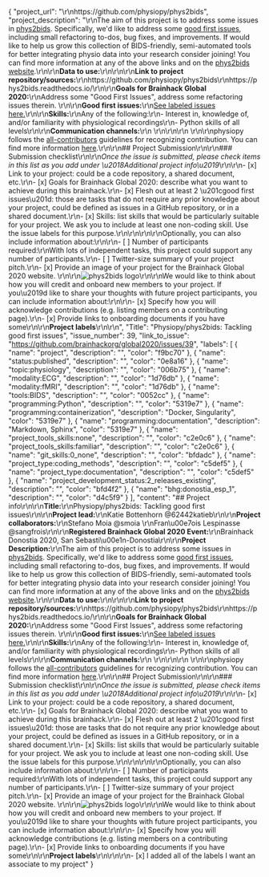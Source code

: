 {
  "project_url": "\r\nhttps://github.com/physiopy/phys2bids",
  "project_description": "\r\nThe aim of this project is to address some issues in [phys2bids](https://github.com/physiopy/phys2bids/). Specifically, we'd like to address some [good first issues](https://github.com/physiopy/phys2bids/labels/Good%20first%20issue), including small refactoring to-dos, bug fixes, and improvements. If would like to help us grow this collection of BIDS-friendly, semi-automated tools for better integrating physio data into your research consider joining! You can find more information at any of the above links and on the [phys2bids website](https://phys2bids.readthedocs.io/).\r\n\r\n**Data to use:**\r\n<!-- If your project uses data, add a short description of the data and a link to its source. -->\r\n\r\n**Link to project repository/sources:**\r\nhttps://github.com/physiopy/phys2bids\r\nhttps://phys2bids.readthedocs.io/\r\n\r\n**Goals for Brainhack Global 2020:**\r\nAddress some \"Good First Issues\", address some refactoring issues therein. \r\n\r\n**Good first issues:**\r\n[See labeled issues here.](https://github.com/physiopy/phys2bids/issues?q=is%3Aissue+is%3Aopen+label%3A%22Good+first+issue%22)\r\n\r\n**Skills:**\r\nAny of the following:\r\n- Interest in, knowledge of, and/or familiarity with physiological recordings\r\n- Python skills of all levels\r\n\r\n**Communication channels:**\r\n<!-- Mattermost: [~bhd-physopy] (https://us02web.zoom.us/j/83492568671https://mattermost.brainhack.org/brainhack/channels/physiopy)--> \r\n\r\n\r\n<!-- [ ] Video channel: https://meet.jit.si/phys2bid s --> \r\n\r\nphysiopy follows the [all-contributors](https://allcontributors.org/docs/en/specification) guidelines for recognizing contribution. You can find more information [here](https://phys2bids.readthedocs.io/en/latest/contributorfile.html).\r\n\r\n## Project Submission\r\n\r\n### Submission checklist\r\n\r\n*Once the issue is submitted, please check items in this list as you add under \u2018Additional project info\u2019*\r\n\r\n- [x] Link to your project: could be a code repository, a shared document, etc.\r\n- [x] Goals for Brainhack Global 2020: describe what you want to achieve during this brainhack.\r\n- [x] Flesh out at least 2 \u201cgood first issues\u201d: those are tasks that do not require any prior knowledge about your project, could be defined as issues in a GitHub repository, or in a shared document.\r\n- [x] Skills: list skills that would be particularly suitable for your project. We ask you to include at least one non-coding skill. Use the issue labels for this purpose.\r\n<!--- [x] Chat channel: A link to a chat channel that will be used during the Brainhack Global 2020 event. This can be an existing channel or a new one. We recommend using the [Brainhack space on Mattermost](https://mattermost.brainhack.org/).-->\r\n<!-- [ ] Video channel: A link to a video channel that will be used during the Brainhack Global 2020 Brainhack. This can be an existing channel or a new one. For instance a [Jitsi meet room](https://meet.jit.si/). **Please, do not make the video channel public in here**: post a message in your chat channel and pin it so that it remains private, you do not get undesired content, and contributors can still have access to it..-->\r\n\r\nOptionally, you can also include information about:\r\n\r\n- [ ] Number of participants required:\r\nWith lots of independent tasks, this project could support any number of participants.\r\n- [ ] Twitter-size summary of your project pitch.\r\n- [x] Provide an image of your project for the Brainhack Global 2020 website. \r\n<!-- You can put an image anywhere in this issue and it will be used to build your project page on the website. -->\r\n![phys2bids logo](https://raw.githubusercontent.com/physiopy/phys2bids/master/docs/_static/physiopy_logo_1280x640.png)\r\n\r\nWe would like to think about how you will credit and onboard new members to your project. If you\u2019d like to share your thoughts with future project participants, you can include information about:\r\n\r\n- [x] Specify how you will acknowledge contributions (e.g. listing members on a contributing page).\r\n- [x] Provide links to onboarding documents if you have some\r\n\r\n**Project labels**\r\n<!-- Please prepend a hashtag (#) to all of the labels that fit your project, then tick the box below to state you did so (either by adding an 'x' between square brackets or by ticking it after submission). Please make sure that you stick by the labels listed for each topic below, rather than adding any new one, for further actions to work properly on the issue labels.\r\n\r\n- Type of project:\r\n#coding_methods, data_management, #documentation, method_development,\r\npipeline_development, tutorial_recording, visualization\r\n\r\n- Project development status:\r\n0_concept_no_content, 1_basic structure, #2_releases_existing\r\n\r\n- Topic of the projet:\r\nBayesian_approaches, causality, connectome, data_visualisation, deep_learning,\r\ndiffusion, diversity_inclusivity_equality, EEG_EventRelatedResponseModelling,\r\nEEG_source_modelling, Granger_causality, hypothesis_testing, ICA, information_theory,\r\nmachine_learning, MR_methodologies, neural_decoding, neural_encoding, neural_networks,\r\nPCA, #physiology, reinforcement_learning, reproducible_scientific_methods, single_neuron_models,\r\nstatistical_modelling, systems_neuroscience, tractography\r\n\r\n- Tools used in the project:\r\nAFNI, ANTs, #BIDS, Brainstorm, CPAC, Datalad, DIPY, FieldTrip, fMRIPrep, Freesurfer,\r\nFSL, Jupyter, MNE, MRtrix, Nipype, NWB, SPM\r\n\r\n- Tools skill level required to enter the project (more than one possible):\r\ncomfortable, expert, #familiar, #no_skills_required\r\n\r\n- Programming language used in the project:\r\nno_programming_involved, C++, #containerization, documentation, Java, Julia, Matlab,\r\n#Python, R, shell_scripting, Unix_command_line, Web, workflows\r\n\r\n- Modalities involved in the project (if any):\r\nbehavioral, DWI, #ECG, ECOG, EEG, eye_tracking, #fMRI, fNIRS, MEG, MRI, PET, TDCS, TMS\r\n\r\n- Git skills reuired to enter the project (more than one possible):\r\n#0_no_git_skills, 1_commit_push, 2_branches_PRs, 3_continuous_integration\r\n-->\r\n",
  "Title": "Physiopy/phys2bids: Tackling good first issues",
  "issue_number": 39,
  "link_to_issue": "https://github.com/brainhackorg/global2020/issues/39",
  "labels": [
    {
      "name": "project",
      "description": "",
      "color": "f9bc70"
    },
    {
      "name": "status:published",
      "description": "",
      "color": "0e8a16"
    },
    {
      "name": "topic:physiology",
      "description": "",
      "color": "006b75"
    },
    {
      "name": "modality:ECG",
      "description": "",
      "color": "1d76db"
    },
    {
      "name": "modality:fMRI",
      "description": "",
      "color": "1d76db"
    },
    {
      "name": "tools:BIDS",
      "description": "",
      "color": "0052cc"
    },
    {
      "name": "programming:Python",
      "description": "",
      "color": "5319e7"
    },
    {
      "name": "programming:containerization",
      "description": "Docker, Singularity",
      "color": "5319e7"
    },
    {
      "name": "programming:documentation",
      "description": "Markdown, Sphinx",
      "color": "5319e7"
    },
    {
      "name": "project_tools_skills:none",
      "description": "",
      "color": "c2e0c6"
    },
    {
      "name": "project_tools_skills:familiar",
      "description": "",
      "color": "c2e0c6"
    },
    {
      "name": "git_skills:0_none",
      "description": "",
      "color": "bfdadc"
    },
    {
      "name": "project_type:coding_methods",
      "description": "",
      "color": "c5def5"
    },
    {
      "name": "project_type:documentation",
      "description": "",
      "color": "c5def5"
    },
    {
      "name": "project_development_status:2_releases_existing",
      "description": "",
      "color": "bfd4f2"
    },
    {
      "name": "bhg:donostia_esp_1",
      "description": "",
      "color": "d4c5f9"
    }
  ],
  "content": "## Project info\r\n\r\n**Title:**\r\nPhysiopy/phys2bids: Tackling good first issues\r\n\r\n**Project lead:**\r\nKatie Bottenhorn @62442katieb\r\n\r\n**Project collaborators:**\r\nStefano Moia @smoia \r\nFran\u00e7ois Lespinasse @sangfrois\r\n\r\n**Registered Brainhack Global 2020 Event:**\r\nBrainhack Donostia 2020, San Sebasti\u00e1n-Donostia\r\n\r\n**Project Description:**\r\nThe aim of this project is to address some issues in [phys2bids](https://github.com/physiopy/phys2bids/). Specifically, we'd like to address some [good first issues](https://github.com/physiopy/phys2bids/labels/Good%20first%20issue), including small refactoring to-dos, bug fixes, and improvements. If would like to help us grow this collection of BIDS-friendly, semi-automated tools for better integrating physio data into your research consider joining! You can find more information at any of the above links and on the [phys2bids website](https://phys2bids.readthedocs.io/).\r\n\r\n**Data to use:**\r\n<!-- If your project uses data, add a short description of the data and a link to its source. -->\r\n\r\n**Link to project repository/sources:**\r\nhttps://github.com/physiopy/phys2bids\r\nhttps://phys2bids.readthedocs.io/\r\n\r\n**Goals for Brainhack Global 2020:**\r\nAddress some \"Good First Issues\", address some refactoring issues therein. \r\n\r\n**Good first issues:**\r\n[See labeled issues here.](https://github.com/physiopy/phys2bids/issues?q=is%3Aissue+is%3Aopen+label%3A%22Good+first+issue%22)\r\n\r\n**Skills:**\r\nAny of the following:\r\n- Interest in, knowledge of, and/or familiarity with physiological recordings\r\n- Python skills of all levels\r\n\r\n**Communication channels:**\r\n<!-- Mattermost: [~bhd-physopy] (https://us02web.zoom.us/j/83492568671https://mattermost.brainhack.org/brainhack/channels/physiopy)--> \r\n\r\n\r\n<!-- [ ] Video channel: https://meet.jit.si/phys2bid s --> \r\n\r\nphysiopy follows the [all-contributors](https://allcontributors.org/docs/en/specification) guidelines for recognizing contribution. You can find more information [here](https://phys2bids.readthedocs.io/en/latest/contributorfile.html).\r\n\r\n## Project Submission\r\n\r\n### Submission checklist\r\n\r\n*Once the issue is submitted, please check items in this list as you add under \u2018Additional project info\u2019*\r\n\r\n- [x] Link to your project: could be a code repository, a shared document, etc.\r\n- [x] Goals for Brainhack Global 2020: describe what you want to achieve during this brainhack.\r\n- [x] Flesh out at least 2 \u201cgood first issues\u201d: those are tasks that do not require any prior knowledge about your project, could be defined as issues in a GitHub repository, or in a shared document.\r\n- [x] Skills: list skills that would be particularly suitable for your project. We ask you to include at least one non-coding skill. Use the issue labels for this purpose.\r\n<!--- [x] Chat channel: A link to a chat channel that will be used during the Brainhack Global 2020 event. This can be an existing channel or a new one. We recommend using the [Brainhack space on Mattermost](https://mattermost.brainhack.org/).-->\r\n<!-- [ ] Video channel: A link to a video channel that will be used during the Brainhack Global 2020 Brainhack. This can be an existing channel or a new one. For instance a [Jitsi meet room](https://meet.jit.si/). **Please, do not make the video channel public in here**: post a message in your chat channel and pin it so that it remains private, you do not get undesired content, and contributors can still have access to it..-->\r\n\r\nOptionally, you can also include information about:\r\n\r\n- [ ] Number of participants required:\r\nWith lots of independent tasks, this project could support any number of participants.\r\n- [ ] Twitter-size summary of your project pitch.\r\n- [x] Provide an image of your project for the Brainhack Global 2020 website. \r\n<!-- You can put an image anywhere in this issue and it will be used to build your project page on the website. -->\r\n![phys2bids logo](https://raw.githubusercontent.com/physiopy/phys2bids/master/docs/_static/physiopy_logo_1280x640.png)\r\n\r\nWe would like to think about how you will credit and onboard new members to your project. If you\u2019d like to share your thoughts with future project participants, you can include information about:\r\n\r\n- [x] Specify how you will acknowledge contributions (e.g. listing members on a contributing page).\r\n- [x] Provide links to onboarding documents if you have some\r\n\r\n**Project labels**\r\n<!-- Please prepend a hashtag (#) to all of the labels that fit your project, then tick the box below to state you did so (either by adding an 'x' between square brackets or by ticking it after submission). Please make sure that you stick by the labels listed for each topic below, rather than adding any new one, for further actions to work properly on the issue labels.\r\n\r\n- Type of project:\r\n#coding_methods, data_management, #documentation, method_development,\r\npipeline_development, tutorial_recording, visualization\r\n\r\n- Project development status:\r\n0_concept_no_content, 1_basic structure, #2_releases_existing\r\n\r\n- Topic of the projet:\r\nBayesian_approaches, causality, connectome, data_visualisation, deep_learning,\r\ndiffusion, diversity_inclusivity_equality, EEG_EventRelatedResponseModelling,\r\nEEG_source_modelling, Granger_causality, hypothesis_testing, ICA, information_theory,\r\nmachine_learning, MR_methodologies, neural_decoding, neural_encoding, neural_networks,\r\nPCA, #physiology, reinforcement_learning, reproducible_scientific_methods, single_neuron_models,\r\nstatistical_modelling, systems_neuroscience, tractography\r\n\r\n- Tools used in the project:\r\nAFNI, ANTs, #BIDS, Brainstorm, CPAC, Datalad, DIPY, FieldTrip, fMRIPrep, Freesurfer,\r\nFSL, Jupyter, MNE, MRtrix, Nipype, NWB, SPM\r\n\r\n- Tools skill level required to enter the project (more than one possible):\r\ncomfortable, expert, #familiar, #no_skills_required\r\n\r\n- Programming language used in the project:\r\nno_programming_involved, C++, #containerization, documentation, Java, Julia, Matlab,\r\n#Python, R, shell_scripting, Unix_command_line, Web, workflows\r\n\r\n- Modalities involved in the project (if any):\r\nbehavioral, DWI, #ECG, ECOG, EEG, eye_tracking, #fMRI, fNIRS, MEG, MRI, PET, TDCS, TMS\r\n\r\n- Git skills reuired to enter the project (more than one possible):\r\n#0_no_git_skills, 1_commit_push, 2_branches_PRs, 3_continuous_integration\r\n-->\r\n\r\n- [x] I added all of the labels I want an associate to my project"
}